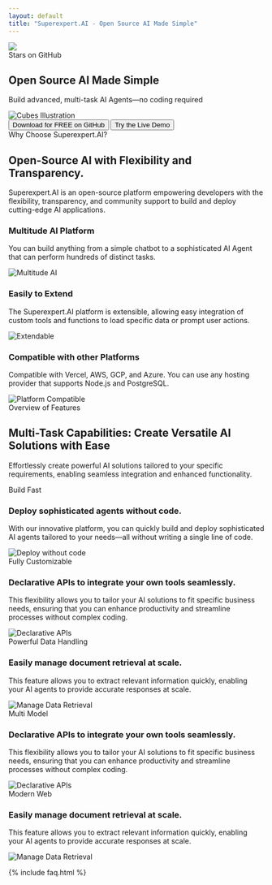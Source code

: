 ```yaml
---
layout: default
title: "Superexpert.AI - Open Source AI Made Simple"
---
```

<!-- Hero Frame -->
<section class="relative overflow-hidden pt-20">
    <!-- Hero Text & Tagline (at the top, above cubes) -->
    <div class="text-center px-4 mb-8">
        <div class="w-48 px-6 py-1.5 bg-orange-400/10 rounded-2xl shadow-[0px_5px_20px_-2px_rgba(0,0,0,0.07)] outline outline-1 outline-offset-[-1px] outline-stone-300 inline-flex justify-center items-start gap-2.5">
            <div class="flex justify-center items-center gap-2">
                <div class="w-4 h-4 relative">
                    <div class="w-4 h-4 left-0 top-0 absolute">
                        <img src="/assets/home/github.svg" />
                    </div>
                </div>
                <div class="justify-start text-neutral-900 text-base font-semibold font-['Nunito_Sans'] underline leading-snug">
                    Stars on GitHub
                </div>
            </div>
        </div>
        <!-- Hero Text -->    
        <h1 class="text-4xl sm:text-5xl md:text-6xl lg:text-7xl text-black1 mb-4 mt-6">
            <span class="font-medium">Open Source AI</span>
            <span class="font-extrabold">Made Simple</span>
        </h1>
        <!-- Tagline -->
        <p class="text-lg sm:text-xl md:text-2xl lg:text-3xl">
            Build advanced, multi-task AI Agents—no coding required
        </p>  
    </div>
    <!-- Cubes Image & Buttons Container -->
    <div class="relative flex justify-center">
        <!-- Cubes image -->
        <img 
        src="/assets/home/cubes.png" 
        alt="Cubes Illustration" 
        class="max-w-full h-auto"
        />
        <!-- Buttons positioned at the top of cubes -->
        <div class="absolute top-0 flex justify-center gap-2 sm:gap-4 mt-2 sm:mt-8 z-10 w-full px-2">
            <button class="bg-black text-white px-3 py-2 sm:px-6 sm:py-3 text-sm sm:text-base rounded-full whitespace-nowrap">
                Download for FREE on GitHub
            </button>
            <button class="border border-black text-black bg-white px-3 py-2 sm:px-6 sm:py-3 text-sm sm:text-base rounded-full whitespace-nowrap">
                Try the Live Demo
            </button>
        </div>  
    </div>
</section>
<!-- About Section -->
<section class="bg-orange-50 py-12 md:py-20 px-4 sm:px-6 lg:px-8">
  <div class="max-w-7xl mx-auto text-center">
    <!-- Section Header -->
    <div class="mb-12">
        <div class="my-8 h-8 px-6 py-4 bg-white rounded-3xl shadow-[0px_3px_15px_0px_rgba(0,0,0,0.10)] outline outline-1 outline-offset-[-1px] outline-slate-50 inline-flex justify-start items-start gap-1.5">
            <div class="self-stretch flex justify-start items-center gap-1">
                <div class="justify-start text-zinc-800 text-base font-normal leading-normal">
                    Why Choose Superexpert.AI?
                </div>
            </div>
        </div>
      <h2 class="text-3xl sm:text-4xl md:text-5xl font-normal text-gray-900 mb-4">
        Open-Source AI with Flexibility and Transparency.
      </h2>
      <p class="text-base sm:text-lg md:text-xl text-gray-700 max-w-3xl mx-auto">
        Superexpert.AI is an open-source platform empowering developers with the flexibility, transparency, and community support to build and deploy cutting-edge AI applications.
      </p>
    </div>
    <!-- Cards Container -->
    <div class="flex flex-wrap justify-center gap-6 md:gap-8">
        <div class="bg-white rounded-2xl shadow-sm p-6 md:p-8 max-w-sm flex-1 flex flex-col">
            <h3 class="text-xl font-semibold text-gray-800 mb-4">Multitude AI Platform</h3>
            <p class="text-gray-600 mb-6">
            You can build anything from a simple chatbot to a sophisticated AI Agent that can perform hundreds of distinct tasks.
            </p>
            <img src="/assets/home/Card-Illustration1.png" alt="Multitude AI" class="mt-auto mx-auto h-auto w-full max-h-40 object-contain">
        </div>
        <div class="bg-white rounded-2xl shadow-sm p-6 md:p-8 max-w-sm flex-1 flex flex-col">
            <h3 class="text-xl font-semibold text-gray-800 mb-4">Easily to Extend</h3>
            <p class="text-gray-600 mb-6">
            The Superexpert.AI platform is extensible, allowing easy integration of custom tools and functions to load specific data or prompt user actions.
            </p>
            <img src="/assets/home/Card-Illustration2.png" alt="Extendable" class="mt-auto mx-auto h-auto w-full max-h-40 object-contain">
        </div>
        <div class="bg-white rounded-2xl shadow-sm p-6 md:p-8 max-w-sm flex-1 flex flex-col">
            <h3 class="text-xl font-semibold text-gray-800 mb-4">Compatible with other Platforms</h3>
            <p class="text-gray-600 mb-6">
            Compatible with Vercel, AWS, GCP, and Azure. You can use any hosting provider that supports Node.js and PostgreSQL.
            </p>
            <img src="/assets/home/Card-Illustration3.png" alt="Platform Compatible" class="mt-auto mx-auto h-auto w-full max-h-40 object-contain">
        </div>
    </div>
  </div>
</section>
<!-- Features Section -->
<section class="py-12 md:py-20 px-4 sm:px-6 lg:px-8">
    <div class="max-w-7xl mx-auto text-center">
        <!-- Section Header -->
        <div class="mb-12">
            <div class="my-8 h-8 px-6 py-4 bg-white rounded-3xl shadow-[0px_3px_15px_0px_rgba(0,0,0,0.10)] outline outline-1 outline-offset-[-1px] outline-slate-50 inline-flex justify-start items-start gap-1.5">
                <div class="self-stretch flex justify-start items-center gap-1">
                    <div class="justify-start text-zinc-800 text-base font-normal leading-normal">
                        Overview of Features
                    </div>
                </div>
            </div>
            <h2 class="text-3xl sm:text-4xl md:text-5xl font-normal text-gray-900 mb-4">
                Multi-Task Capabilities: Create Versatile AI Solutions with Ease
            </h2>
            <p class="text-base sm:text-lg md:text-xl text-gray-700 max-w-3xl mx-auto">
                Effortlessly create powerful AI solutions tailored to your specific requirements, enabling seamless integration and enhanced functionality.
            </p>
        </div>
    </div>
    <!-- Cards -->
    <!-- Card Container -->
<section class="max-w-7xl mx-auto px-4 sm:px-6 lg:px-8 py-16 space-y-24">

  <!-- Card 1: Build Fast -->
  <div class="flex flex-col-reverse md:flex-row items-center md:justify-between gap-8 md:gap-16">
    <!-- Text Content -->
    <div class="md:w-1/2">
      <span class="inline-block bg-blue-100 text-blue-800 rounded-full px-3 py-1 text-sm font-medium mb-3">Build Fast</span>
      <h3 class="text-2xl md:text-3xl font-bold text-gray-900 mb-4">Deploy sophisticated agents without code.</h3>
      <p class="text-gray-600 text-base md:text-lg leading-relaxed">
        With our innovative platform, you can quickly build and deploy sophisticated AI agents tailored to your needs—all without writing a single line of code.
      </p>
    </div>
    <!-- Image -->
    <div class="md:w-1/2">
      <img src="/assets/home/card-feature-1.png" alt="Deploy without code" class="w-full rounded-xl shadow-sm border border-orange-200">
    </div>
  </div>

  <!-- Card 2: Fully Customizable -->
  <div class="flex flex-col-reverse md:flex-row-reverse items-center md:justify-between gap-8 md:gap-16">
    <!-- Text Content -->
    <div class="md:w-1/2">
      <span class="inline-block bg-blue-100 text-blue-800 rounded-full px-3 py-1 text-sm font-medium mb-3">Fully Customizable</span>
      <h3 class="text-2xl md:text-3xl font-bold text-gray-900 mb-4">Declarative APIs to integrate your own tools seamlessly.</h3>
      <p class="text-gray-600 text-base md:text-lg leading-relaxed">
        This flexibility allows you to tailor your AI solutions to fit specific business needs, ensuring that you can enhance productivity and streamline processes without complex coding.
      </p>
    </div>
    <!-- Image -->
    <div class="md:w-1/2">
      <img src="/assets/home/card-feature-2.png" alt="Declarative APIs" class="w-full rounded-xl shadow-sm border border-orange-200">
    </div>
  </div>

  <!-- Card 3: Powerful Data Handling -->
  <div class="flex flex-col-reverse md:flex-row items-center md:justify-between gap-8 md:gap-16">
    <!-- Text Content -->
    <div class="md:w-1/2">
      <span class="inline-block bg-blue-100 text-blue-800 rounded-full px-3 py-1 text-sm font-medium mb-3">Powerful Data Handling</span>
      <h3 class="text-2xl md:text-3xl font-bold text-gray-900 mb-4">Easily manage document retrieval at scale.</h3>
      <p class="text-gray-600 text-base md:text-lg leading-relaxed">
        This feature allows you to extract relevant information quickly, enabling your AI agents to provide accurate responses at scale.
      </p>
    </div>
    <!-- Image -->
    <div class="md:w-1/2">
      <img src="/assets/home/card-feature-3.png" alt="Manage Data Retrieval" class="w-full rounded-xl shadow-sm border border-orange-200">
    </div>
  </div>
<!-- Card 4: Multi Model -->
  <div class="flex flex-col-reverse md:flex-row-reverse items-center md:justify-between gap-8 md:gap-16">
    <!-- Text Content -->
    <div class="md:w-1/2">
        <span class="inline-block bg-blue-100 text-blue-800 rounded-full px-3 py-1 text-sm font-medium mb-3">
            Multi Model
        </span>
      <h3 class="text-2xl md:text-3xl font-bold text-gray-900 mb-4">Declarative APIs to integrate your own tools seamlessly.</h3>
      <p class="text-gray-600 text-base md:text-lg leading-relaxed">
        This flexibility allows you to tailor your AI solutions to fit specific business needs, ensuring that you can enhance productivity and streamline processes without complex coding.
      </p>
    </div>
    <!-- Image -->
    <div class="md:w-1/2">
      <img src="/assets/home/card-feature-4.png" alt="Declarative APIs" class="w-full rounded-xl shadow-sm border border-orange-200">
    </div>
  </div>

  <!-- Card 5: Modern Web -->
  <div class="flex flex-col-reverse md:flex-row items-center md:justify-between gap-8 md:gap-16">
    <!-- Text Content -->
    <div class="md:w-1/2">
      <span class="inline-block bg-blue-100 text-blue-800 rounded-full px-3 py-1 text-sm font-medium mb-3">
        Modern Web
        </span>
      <h3 class="text-2xl md:text-3xl font-bold text-gray-900 mb-4">Easily manage document retrieval at scale.</h3>
      <p class="text-gray-600 text-base md:text-lg leading-relaxed">
        This feature allows you to extract relevant information quickly, enabling your AI agents to provide accurate responses at scale.
      </p>
    </div>
    <!-- Image -->
    <div class="md:w-1/2">
      <img src="/assets/home/card-feature-5.png" alt="Manage Data Retrieval" class="w-full rounded-xl shadow-sm border border-orange-200">
    </div>
  </div>
</section>

<!-- FAQ -->
{% include faq.html %}